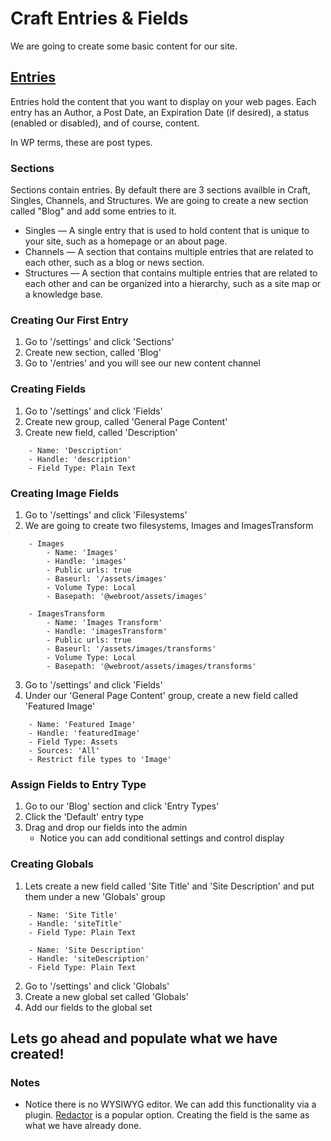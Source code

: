 # Craft Entries & Fields
 We are going to create some basic content for our site.

## [Entries](https://craftcms.com/docs/4.x/entries.html)
Entries hold the content that you want to display on your web pages. Each entry has an Author, a Post Date, an Expiration Date (if desired), a status (enabled or disabled), and of course, content.

In WP terms, these are post types.

### Sections
Sections contain entries. By default there are 3 sections availble in Craft, Singles, Channels, and Structures. We are going to create a new section called "Blog" and add some entries to it.

- Singles — A single entry that is used to hold content that is unique to your site, such as a homepage or an about page.
- Channels — A section that contains multiple entries that are related to each other, such as a blog or news section.
- Structures — A section that contains multiple entries that are related to each other and can be organized into a hierarchy, such as a site map or a knowledge base.

### Creating Our First Entry
1. Go to '/settings' and click 'Sections'
2. Create new section, called 'Blog'
3. Go to '/entries' and you will see our new content channel

### Creating Fields
1. Go to '/settings' and click 'Fields'
2. Create new group, called 'General Page Content'
3. Create new field, called 'Description'
```
	- Name: 'Description'
	- Handle: 'description'
	- Field Type: Plain Text
```

### Creating Image Fields
1. Go to '/settings' and click 'Filesystems'
2. We are going to create two filesystems, Images and ImagesTransform
```
	- Images
		- Name: 'Images'
		- Handle: 'images'
		- Public urls: true
		- Baseurl: '/assets/images'
		- Volume Type: Local
		- Basepath: '@webroot/assets/images'

	- ImagesTransform
		- Name: 'Images Transform'
		- Handle: 'imagesTransform'
		- Public urls: true
		- Baseurl: '/assets/images/transforms'
		- Volume Type: Local
		- Basepath: '@webroot/assets/images/transforms'
```
3. Go to '/settings' and click 'Fields'
4. Under our 'General Page Content' group, create a new field called 'Featured Image'
```
	- Name: 'Featured Image'
	- Handle: 'featuredImage'
	- Field Type: Assets
	- Sources: 'All'
	- Restrict file types to 'Image'
```

### Assign Fields to Entry Type
1. Go to our 'Blog' section and click 'Entry Types'
2. Click the 'Default' entry type
3. Drag and drop our fields into the admin
	* Notice you can add conditional settings and control display

### Creating Globals
1. Lets create a new field called 'Site Title' and 'Site Description' and put them under a new 'Globals' group
```
	- Name: 'Site Title'
	- Handle: 'siteTitle'
	- Field Type: Plain Text

	- Name: 'Site Description'
	- Handle: 'siteDescription'
	- Field Type: Plain Text
```
2. Go to '/settings' and click 'Globals'
3. Create a new global set called 'Globals'
4. Add our fields to the global set

## Lets go ahead and populate what we have created!

### Notes
- Notice there is no WYSIWYG editor. We can add this functionality via a plugin. [Redactor](https://craftstarter.lndo.site/admin/plugin-store/redactor) is a popular option. Creating the field is the same as what we have already done.